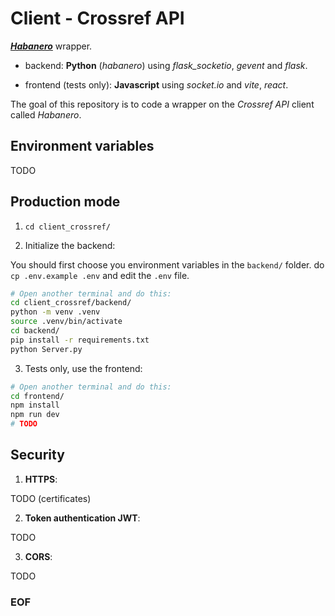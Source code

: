 # Client - Crossref API

[***Habanero***](https://github.com/sckott/habanero/) wrapper.

- backend: **Python** (*habanero*) using *flask_socketio*, *gevent* and *flask*.

- frontend (tests only): **Javascript** using *socket.io* and *vite*, *react*.

The goal of this repository is to code a wrapper on the *Crossref API* client
called *Habanero*.

## Environment variables

TODO

## Production mode

1. ``cd client_crossref/``

2. Initialize the backend:

You should first choose you environment variables in the `backend/` folder.
do ``cp .env.example .env`` and edit the `.env` file.

```bash
# Open another terminal and do this:
cd client_crossref/backend/
python -m venv .venv
source .venv/bin/activate
cd backend/
pip install -r requirements.txt
python Server.py
```

3. Tests only, use the frontend:

```bash
# Open another terminal and do this:
cd frontend/
npm install
npm run dev
# TODO
```

## Security

1. **HTTPS**:

TODO (certificates)

2. **Token authentication JWT**:

TODO

3. **CORS**:

TODO

### EOF


